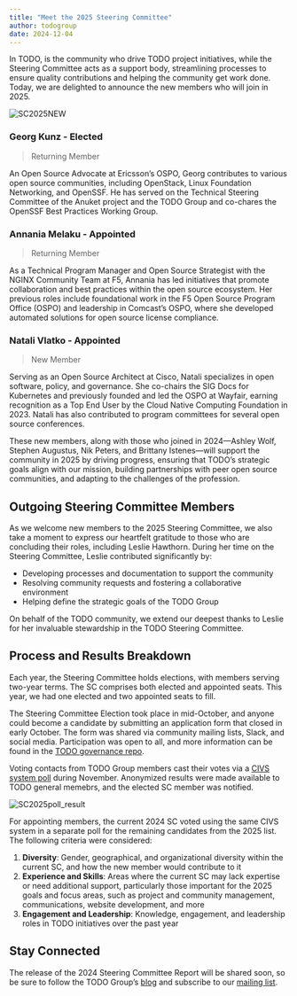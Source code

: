 ```yaml
---
title: "Meet the 2025 Steering Committee"
author: todogroup
date: 2024-12-04
---
```

In TODO, is the community who drive TODO project initiatives, while the Steering Committee acts as a support body, streamlining processes to ensure quality contributions and helping the community get work done. Today, we are delighted to announce the new members who will join in 2025.  

![SC2025NEW](https://github.com/user-attachments/assets/34a82448-33a3-475c-b2db-3061ce9aa663)

### Georg Kunz - Elected  
> Returning Member

An Open Source Advocate at Ericsson’s OSPO, Georg contributes to various open source communities, including OpenStack, Linux Foundation Networking, and OpenSSF. 
He has served on the Technical Steering Committee of the Anuket project and the TODO Group and co-chares the OpenSSF Best Practices Working Group.  

### Annania Melaku - Appointed  
> Returning Member

As a Technical Program Manager and Open Source Strategist with the NGINX Community Team at F5, Annania has led initiatives that promote collaboration and best 
practices within the open source ecosystem. Her previous roles include foundational work in the F5 Open Source Program Office (OSPO) and leadership in Comcast’s OSPO, 
where she developed automated solutions for open source license compliance.  

### Natali Vlatko - Appointed
> New Member

Serving as an Open Source Architect at Cisco, Natali specializes in open software, policy, and governance. She co-chairs the SIG Docs for Kubernetes and previously 
founded and led the OSPO at Wayfair, earning recognition as a Top End User by the Cloud Native Computing Foundation in 2023. Natali has also contributed to program 
committees for several open source conferences.  

These new members, along with those who joined in 2024—Ashley Wolf, Stephen Augustus, Nik Peters, and Brittany Istenes—will support the community in 2025 by driving progress, ensuring that TODO’s strategic goals align with our mission, building partnerships with peer open source communities, and adapting to the challenges of the profession.  

## Outgoing Steering Committee Members  

As we welcome new members to the 2025 Steering Committee, we also take a moment to express our heartfelt gratitude to those who are concluding their roles, including Leslie Hawthorn.  During her time on the Steering Committee, Leslie contributed significantly by:  

- Developing processes and documentation to support the community  
- Resolving community requests and fostering a collaborative environment  
- Helping define the strategic goals of the TODO Group  

On behalf of the TODO community, we extend our deepest thanks to Leslie for her invaluable stewardship in the TODO Steering Committee.

## Process and Results Breakdown  

Each year, the Steering Committee holds elections, with members serving two-year terms. The SC comprises both elected and appointed seats. This year, we had one elected and two appointed seats to fill.  

The Steering Committee Election took place in mid-October, and anyone could become a candidate by submitting an application form that closed in early October. The form was shared via community mailing lists, Slack, and social media. 
Participation was open to all, and more information can be found in the [TODO governance repo](https://github.com/todogroup/governance).  

Voting contacts from TODO Group members cast their votes via a [CIVS system poll](https://civs1.civs.us/) during November. Anonymized results were made available to TODO general memebrs, and the elected SC member was notified.

![SC2025poll_result](https://github.com/user-attachments/assets/1a7ce7fb-b47a-4a7f-83ac-e50143cb281f)


For appointing members, the current 2024 SC voted using the same CIVS system in a separate poll for the remaining candidates from the 2025 list. 
The following criteria were considered:  

1. **Diversity**: Gender, geographical, and organizational diversity within the current SC, and how the new member would contribute to it  
2. **Experience and Skills**: Areas where the current SC may lack expertise or need additional support, particularly those important for the 2025 goals and focus areas, such as project and community management, communications, website development, and more  
3. **Engagement and Leadership**: Knowledge, engagement, and leadership roles in TODO initiatives over the past year  

## Stay Connected  
The release of the 2024 Steering Committee Report will be shared soon, so be sure to follow the TODO Group’s [blog](https://todogroup.org/blog/) and subscribe to our [mailing list](https://lists.todogroup.org/). 
